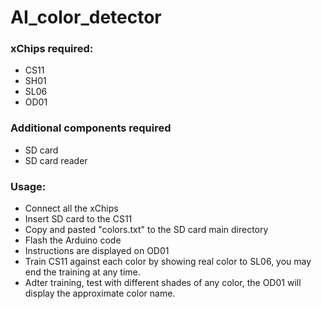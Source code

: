 # AI_color_detector

### xChips required:

* CS11
* SH01
* SL06
* OD01

### Additional components required
* SD card
* SD card reader

### Usage:
* Connect all the xChips
* Insert SD card to the CS11
* Copy and pasted "colors.txt" to the SD card main directory
* Flash the Arduino code
* Instructions are displayed on OD01
* Train CS11 against each color by showing real color to SL06, you may end the training at any time.
* Adter training, test with different shades of any color, the OD01 will display the approximate color name.
